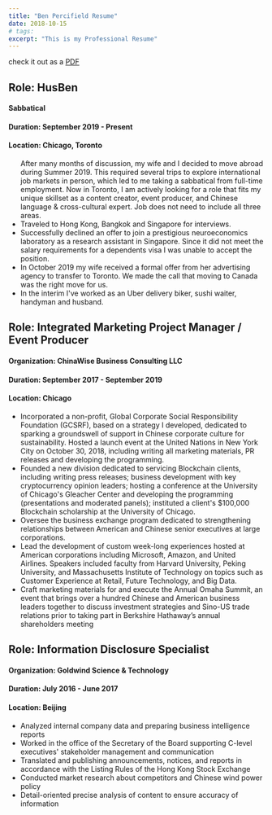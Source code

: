 ```yaml
---
title: "Ben Percifield Resume"
date: 2018-10-15
# tags:
excerpt: "This is my Professional Resume"
---
```


check it out as a [PDF](/images/Percifield_Resume(1).pdf)

## Role: HusBen
#### Sabbatical 
#### Duration: September 2019 - Present
#### Location: Chicago, Toronto
<ul>
After many months of discussion, my wife and I decided to move abroad during Summer 2019. This required several trips to explore international job markets in person, which led to me taking a sabbatical from full-time employment.
Now in Toronto, I am actively looking for a role that fits my unique skillset as a content creator, event producer, and Chinese language & cross-cultural expert. Job does not need to include all three areas.
<li>Traveled to Hong Kong, Bangkok and Singapore for interviews.</li>
<li>Successfully declined an offer to join a prestigious neuroeconomics laboratory as a research assistant in Singapore. Since it did not meet the salary requirements for a dependents visa I was unable to accept the position.</li>
<li>In October 2019 my wife received a formal offer from her advertising agency to transfer to Toronto. We made the call that moving to Canada was the right move for us.</li>
<li>In the interim I've worked as an Uber delivery biker, sushi waiter, handyman and husband.</li>
</ul>

## Role: Integrated Marketing Project Manager / Event Producer
#### Organization: ChinaWise Business Consulting LLC
#### Duration: September 2017 - September 2019
#### Location: Chicago
<ul>
<li>Incorporated a non-profit, Global Corporate Social Responsibility Foundation (GCSRF),
based on a strategy I developed, dedicated to sparking a groundswell of support in
Chinese corporate culture for sustainability. Hosted a launch event at the United Nations in
New York City on October 30, 2018, including writing all marketing materials, PR releases
and developing the programming.</li>
<li> Founded a new division dedicated to servicing Blockchain clients, including writing press
releases; business development with key cryptocurrency opinion leaders; hosting a
conference at the University of Chicago's Gleacher Center and developing the
programming (presentations and moderated panels); instituted a client's $100,000
Blockchain scholarship at the University of Chicago.</li>
<li>Oversee the business exchange program dedicated to strengthening relationships between
American and Chinese senior executives at large corporations.</li>
<li>Lead the development of custom week-long experiences hosted at American corporations
including Microsoft, Amazon, and United Airlines. Speakers included faculty from Harvard
University, Peking University, and Massachusetts Institute of Technology on topics such as
Customer Experience at Retail, Future Technology, and Big Data.</li>
<li>Craft marketing materials for and execute the Annual Omaha Summit, an event that brings over a hundred Chinese and American business leaders together to discuss investment strategies and Sino-US trade relations prior to taking part in Berkshire Hathaway’s annual shareholders meeting</li>
  </ul>


## Role: Information Disclosure Specialist
#### Organization: Goldwind Science & Technology
#### Duration: July 2016 - June 2017
#### Location: Beijing
<ul>
  <li>Analyzed internal company data and preparing business intelligence reports</li>
<li>Worked in the office of the Secretary of the Board supporting C-level executives'
stakeholder management and communication</li>
<li>Translated and publishing announcements, notices, and reports in accordance with the
Listing Rules of the Hong Kong Stock Exchange</li>
<li>Conducted market research about competitors and Chinese wind power policy</li>
<li>Detail-oriented precise analysis of content to ensure accuracy of information</li>
</ul>
